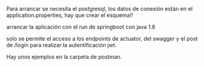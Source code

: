 Para arrancar se necesita el postgresql, los datos de conexión están en el application.properties,
hay que crear el esquema!!

arrancar la aplicación con el run de springboot con java 1.8

solo se permite el acceso a los endpoints de actuator, del swagger y el post de /login para realizar la autentificación
jwt. 

Hay unos ejemplos en la carpeta de postman.

